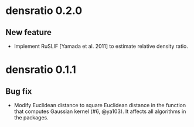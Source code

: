 # densratio 0.2.0

## New feature

* Implement RuSLIF [Yamada et al. 2011] to estimate relative density ratio.

# densratio 0.1.1

## Bug fix

* Modify Euclidean distance to square Euclidean distance in the function that computes Gaussian kernel (#6, @ya103). It affects all algorithms in the packages.
